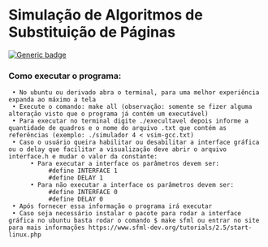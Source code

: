 # **Simulação de Algoritmos de Substituição de Páginas**

[![Generic badge](https://img.shields.io/badge/Status-Finalizado-<red>.svg)](https://shields.io/)

### Como executar o programa:
     • No ubuntu ou derivado abra o terminal, para uma melhor experiência expanda ao máximo a tela
     • Execute o comando: make all (observação: somente se fizer alguma alteração visto que o programa já contém um executável)
     • Para executar no terminal digite ./execultavel depois informe a quantidade de quadros e o nome do arquivo .txt que contém as referências (exemplo: ./simulador 4 < vsim-gcc.txt)
     • Caso o usuário queira habilitar ou desabilitar a interface gráfica ou o delay que facilitar a visualização deve abrir o arquivo interface.h e mudar o valor da constante:
          • Para executar a interface os parâmetros devem ser:
               #define INTERFACE 1
               #define DELAY 1
          • Para não executar a interface os parâmetros devem ser:
               #define INTERFACE 0
               #define DELAY 0
     • Após fornecer essa informação o programa irá executar
     • Caso seja necessário instalar o pacote para rodar a interface gráfica no ubuntu basta rodar o comando $ make sfml ou entrar no site para mais informações https://www.sfml-dev.org/tutorials/2.5/start-linux.php


 

